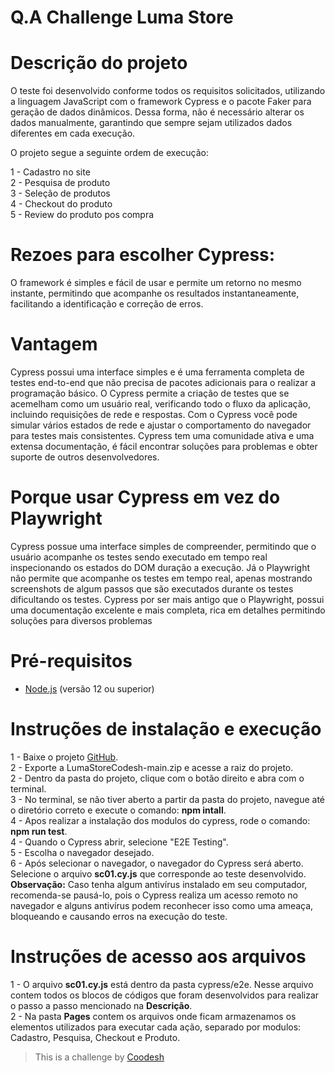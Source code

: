 # Q.A Challenge Luma Store

# Descrição do projeto

O teste foi desenvolvido conforme todos os requisitos solicitados, utilizando a linguagem JavaScript com o framework Cypress e o pacote Faker para geração de dados dinâmicos. Dessa forma, não é necessário alterar os dados manualmente, garantindo que sempre sejam utilizados dados diferentes em cada execução.  

O projeto segue a seguinte ordem de execução:  

1 - Cadastro no site  
2 - Pesquisa de produto  
3 - Seleção de produtos  
4 - Checkout do produto  
5 - Review do produto pos compra  

# Rezoes para escolher Cypress:

O framework é simples e fácil de usar e permite um retorno no mesmo instante, permitindo que acompanhe os resultados instantaneamente, facilitando a identificação e correção de erros.

# Vantagem

Cypress possui uma interface simples e é uma ferramenta completa de testes end-to-end que não precisa de pacotes adicionais para o realizar a programação básico.
O Cypress permite a criação de testes que se acemelham como um usuário real, verificando todo o fluxo da aplicação, incluindo requisições de rede e respostas.
Com o Cypress você pode simular vários estados de rede e ajustar o comportamento do navegador para testes mais consistentes. 
Cypress tem uma comunidade ativa e uma extensa documentação, é fácil encontrar soluções para problemas e obter suporte de outros desenvolvedores.

# Porque usar Cypress em vez do Playwright 

Cypress possue uma interface simples de compreender, permitindo que o usuário acompanhe os testes sendo executado em tempo real inspecionando os estados do DOM duração a execução. Já o Playwright não permite que acompanhe os testes em tempo real, apenas mostrando screenshots de algum passos que são executados durante os testes dificultando os testes.
Cypress por ser mais antigo que o Playwright, possui uma documentação excelente e mais completa, rica em detalhes permitindo soluções para diversos problemas

# Pré-requisitos

- [Node.js](https://nodejs.org/) (versão 12 ou superior)

# Instruções de instalação e execução

1 - Baixe o projeto [GitHub](https://github.com/calegariosouza/LumaStoreCodesh).  
2 - Exporte a LumaStoreCodesh-main.zip e acesse a raiz do projeto.  
2 - Dentro da pasta do projeto, clique com o botão direito e abra com o terminal.  
3 - No terminal, se não tiver aberto a partir da pasta do projeto, navegue até o diretório correto e execute o comando: **npm intall**.  
4 - Apos realizar a instalação dos modulos do cypress, rode o comando: **npm run test**.  
4 - Quando o Cypress abrir, selecione "E2E Testing".  
5 - Escolha o navegador desejado.  
6 - Após selecionar o navegador, o navegador do Cypress será aberto. Selecione o arquivo **sc01.cy.js** que corresponde ao teste desenvolvido.  
**Observação:** Caso tenha algum antivírus instalado em seu computador, recomenda-se pausá-lo, pois o Cypress realiza um acesso remoto no navegador e alguns antivírus podem reconhecer isso como uma ameaça, bloqueando e causando erros na execução do teste.    

# Instruções de acesso aos arquivos

1 - O arquivo  **sc01.cy.js** está dentro da pasta cypress/e2e. Nesse arquivo contem todos os blocos de códigos que foram desenvolvidos para realizar o passo a passo mencionado na **Descrição**.  
2 - Na pasta **Pages** contem os arquivos onde ficam armazenamos os elementos utilizados para executar cada ação, separado por modulos: Cadastro, Pesquisa, Checkout e Produto.  


>  This is a challenge by [Coodesh](https://coodesh.com/)
